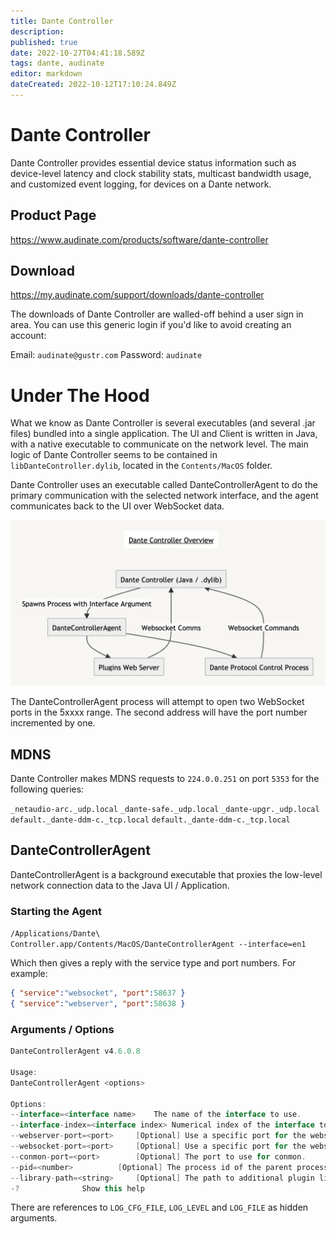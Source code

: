 ```yaml
---
title: Dante Controller
description: 
published: true
date: 2022-10-27T04:41:18.589Z
tags: dante, audinate
editor: markdown
dateCreated: 2022-10-12T17:10:24.849Z
---
```


# Dante Controller
Dante Controller provides essential device status information such as device-level latency and clock stability stats, multicast bandwidth usage, and customized event logging, for devices on a Dante network.

## Product Page
https://www.audinate.com/products/software/dante-controller

## Download
https://my.audinate.com/support/downloads/dante-controller

The downloads of Dante Controller are walled-off behind a user sign in area. You can use this generic login if you'd like to avoid creating an account: 

Email: `audinate@gustr.com`
Password: `audinate`

# Under The Hood
What we know as Dante Controller is several executables (and several .jar files) bundled into a single application. The UI and Client is written in Java, with a native executable to communicate on the network level. The main logic of Dante Controller seems to be contained in `libDanteController.dylib`, located in the `Contents/MacOS` folder.

Dante Controller uses an executable called DanteControllerAgent to do the primary communication with the selected network interface, and the agent communicates back to the UI over WebSocket data.

![dante-controller-tech-overview.png](/dante-controller-tech-overview.png)

The DanteControllerAgent process will attempt to open two WebSocket ports in the 5xxxx range. The second address will have the port number incremented by one.

## MDNS
Dante Controller makes MDNS requests to `224.0.0.251` on port `5353` for the following queries:

`_netaudio-arc._udp.local`
`_dante-safe._udp.local`
`_dante-upgr._udp.local`
`default._dante-ddm-c._tcp.local`
`default._dante-ddm-c._tcp.local`

## DanteControllerAgent
DanteControllerAgent is a background executable that proxies the low-level network connection data to the Java UI / Application.

### Starting the Agent

`/Applications/Dante\ Controller.app/Contents/MacOS/DanteControllerAgent --interface=en1`

Which then gives a reply with the service type and port numbers. For example:

```json
{ "service":"websocket", "port":58637 }
{ "service":"webserver", "port":58638 }
```

### Arguments / Options

```java
DanteControllerAgent v4.6.0.8

Usage:
DanteControllerAgent <options>

Options:
--interface=<interface name>	The name of the interface to use.
--interface-index=<interface index>	Numerical index of the interface to use.
--webserver-port=<port>		[Optional] Use a specific port for the webserver.
--websocket-port=<port>		[Optional] Use a specific port for the websocket server.
--conmon-port=<port>		[Optional] The port to use for conmon.
--pid=<number>			[Optional] The process id of the parent process. The agent will terminate if the parent is not longer running.
--library-path=<string>		[Optional] The path to additional plugin libraries to search.
-?				Show this help
```


There are references to `LOG_CFG_FILE`,  `LOG_LEVEL` and `LOG_FILE` as hidden arguments.